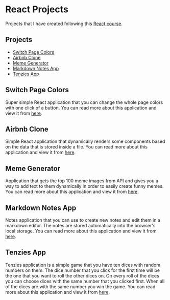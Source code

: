 # React Projects

Projects that I have created following this [React course](https://scrimba.com/learn/learnreact).

## Projects
- [Switch Page Colors](#switch-page-colors)
- [Airbnb Clone](#airbnb-clone)
- [Meme Generator](#meme-generator)
- [Markdown Notes App](#markdown-notes-app)
- [Tenzies App](#tenzies-app)

## Switch Page Colors

Super simple React application that you can change the whole page colors with one click of a button. You can read more about this application and view it from [here](/switch-page-colors).

## Airbnb Clone

Simple React application that dynamically renders some components based on the data that is stored inside a file. You can read more about this application and view it from [here](/airbnb-clone).

## Meme Generator

Application that gets the top 100 meme images from API and gives you a way to add text to them dynamically in order to easily create funny memes. You can read more about this application and view it from [here](/meme-generator).

## Markdown Notes App

Notes application that you can use to create new notes and edit them in a markdown editor. The notes are stored automatically into the browser's local storage. You can read more about this application and view it from [here](/markdown-notes-app).

## Tenzies App

Tenzies application is a simple game that you have ten dices with random numbers on them. The dice number that you click for the first time will be the one that you want to roll the other dices on. On every roll of the dices you can choose dices with the same number that you clicked first. When all of the dices are with the same number you win the game. You can read more about this application and view it from [here](/tenzies-app).
